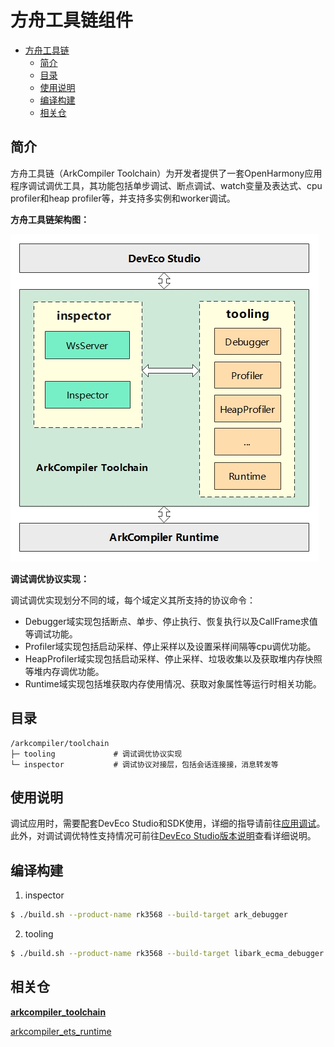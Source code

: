 # 方舟工具链组件

- [方舟工具链](#方舟工具链)
  - [简介<a name="section0001"></a>](#简介)
  - [目录<a name="section0002"></a>](#目录)
  - [使用说明<a name="section0003"></a>](#使用说明)
  - [编译构建<a name="section0004"></a>](#编译构建)
  - [相关仓<a name="section0005"></a>](#相关仓)

## 简介<a name="section0001"></a>

方舟工具链（ArkCompiler Toolchain）为开发者提供了一套OpenHarmony应用程序调试调优工具，其功能包括单步调试、断点调试、watch变量及表达式、cpu profiler和heap profiler等，并支持多实例和worker调试。

**方舟工具链架构图：**

![](/figures/arkcompiler-toolchain-arch.png)

**调试调优协议实现：**

调试调优实现划分不同的域，每个域定义其所支持的协议命令：
- Debugger域实现包括断点、单步、停止执行、恢复执行以及CallFrame求值等调试功能。
- Profiler域实现包括启动采样、停止采样以及设置采样间隔等cpu调优功能。
- HeapProfiler域实现包括启动采样、停止采样、垃圾收集以及获取堆内存快照等堆内存调优功能。
- Runtime域实现包括堆获取内存使用情况、获取对象属性等运行时相关功能。

## 目录<a name="section0002"></a>

```
/arkcompiler/toolchain
├─ tooling             # 调试调优协议实现
└─ inspector           # 调试协议对接层，包括会话连接接，消息转发等
```

## 使用说明<a name="section0003"></a>

调试应用时，需要配套DevEco Studio和SDK使用，详细的指导请前往[应用调试](https://developer.harmonyos.com/cn/docs/documentation/doc-guides/ide_debug_device-0000001053822404)。此外，对调试调优特性支持情况可前往[DevEco Studio版本说明](https://developer.harmonyos.com/cn/docs/documentation/doc-releases/release_notes-0000001057597449)查看详细说明。


## 编译构建<a name="section0004"></a>
1. inspector
```sh
$ ./build.sh --product-name rk3568 --build-target ark_debugger
```
2. tooling
```sh
$ ./build.sh --product-name rk3568 --build-target libark_ecma_debugger
```

## 相关仓<a name="section0005"></a>

**[arkcompiler\_toolchain](https://gitee.com/openharmony/arkcompiler_toolchain)**

[arkcompiler\_ets\_runtime](https://gitee.com/openharmony/arkcompiler_ets_runtime)
